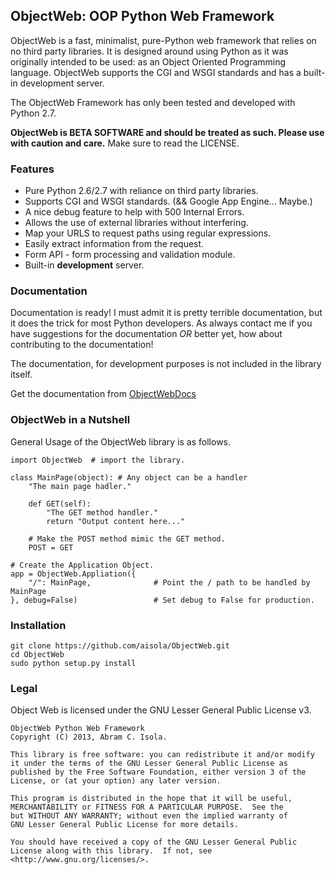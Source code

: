 ObjectWeb: OOP Python Web Framework
-----------------------------------

ObjectWeb is a fast, minimalist, pure-Python web framework that relies on no 
third party libraries. It is designed around using Python as it was originally 
intended to be used: as an Object Oriented Programming language. ObjectWeb 
supports the CGI and WSGI standards and has a built-in development server.

The ObjectWeb Framework has only been tested and developed with Python 2.7.

**ObjectWeb is BETA SOFTWARE and should be treated as such. Please use with caution and care.**
Make sure to read the LICENSE.

### Features
+ Pure Python 2.6/2.7 with reliance on third party libraries.
+ Supports CGI and WSGI standards. (&& Google App Engine... Maybe.)
+ A nice debug feature to help with 500 Internal Errors.
+ Allows the use of external libraries without interfering.
+ Map your URLS to request paths using regular expressions.
+ Easily extract information from the request.
+ Form API - form processing and validation module.
+ Built-in **development** server.

### Documentation
Documentation is ready! I must admit it is pretty terrible documentation, but it 
does the trick for most Python developers. As always contact me if you have 
suggestions for the documentation *OR* better yet, how about contributing to the 
documentation!

The documentation, for development purposes is not included in the library itself.

Get the documentation from [ObjectWebDocs](https://github.com/aisola/ObjectWebDocs)

### ObjectWeb in a Nutshell
General Usage of the ObjectWeb library is as follows.

    import ObjectWeb  # import the library.

    class MainPage(object): # Any object can be a handler
        "The main page hadler."

        def GET(self):
            "The GET method handler."
            return "Output content here..."

        # Make the POST method mimic the GET method.
        POST = GET
        
    # Create the Application Object.
    app = ObjectWeb.Appliation({
        "/": MainPage,              # Point the / path to be handled by MainPage
    }, debug=False)                 # Set debug to False for production.

### Installation
    git clone https://github.com/aisola/ObjectWeb.git
    cd ObjectWeb
    sudo python setup.py install

### Legal

Object Web is licensed under the GNU Lesser General Public License v3.
    
    ObjectWeb Python Web Framework
    Copyright (C) 2013, Abram C. Isola.

    This library is free software: you can redistribute it and/or modify
    it under the terms of the GNU Lesser General Public License as 
    published by the Free Software Foundation, either version 3 of the 
    License, or (at your option) any later version.

    This program is distributed in the hope that it will be useful,
    MERCHANTABILITY or FITNESS FOR A PARTICULAR PURPOSE.  See the
    but WITHOUT ANY WARRANTY; without even the implied warranty of
    GNU Lesser General Public License for more details.
	
    You should have received a copy of the GNU Lesser General Public 
    License along with this library.  If not, see 
    <http://www.gnu.org/licenses/>.

